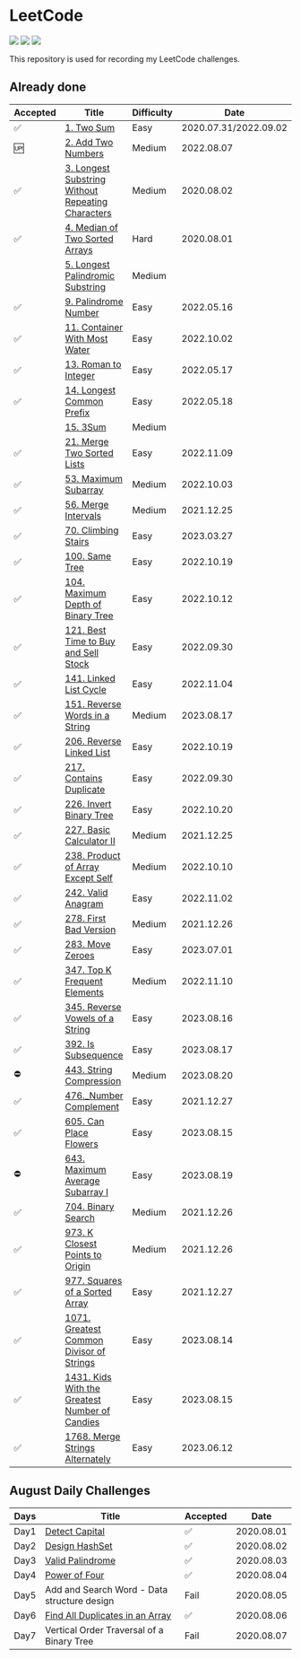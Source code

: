 # LeetCode 
[![](https://img.shields.io/badge/Language-Python3%20&%20Go-blue)](./README.md) [![](https://img.shields.io/badge/Status-Updating-lightgrey)](./README.md) [![](https://img.shields.io/badge/Daily%20Challenge-In%20Progress-red)](https://leetcode.com/explore/challenge/card/august-leetcoding-challenge) 

This repository is used for recording my LeetCode challenges.

## Already done

| **Accepted** | **Title** | **Difficulty** | **Date** | Language |
| -------- | --------- | --------- | --------- | --------- |
| ✅ | [1. Two Sum](https://leetcode.com/problems/two-sum) | Easy | 2020.07.31/2022.09.02 | Python |
| 🆙 | [2. Add Two Numbers](https://leetcode.com/problems/add-two-numbers) | Medium | 2022.08.07 | Python |
| ✅ | [3. Longest Substring Without Repeating Characters](https://leetcode.com/problems/longest-substring-without-repeating-characters) | Medium | 2020.08.02 | Python |
| ✅ | [4. Median of Two Sorted Arrays](https://leetcode.com/problems/median-of-two-sorted-arrays) | Hard | 2020.08.01 | Python |
|  | [5. Longest Palindromic Substring](https://leetcode.com/problems/longest-palindromic-substring) | Medium |  |  |
| ✅ | [9. Palindrome Number](https://leetcode.com/problems/palindrome-number/) | Easy | 2022.05.16 | Go |
| ✅ | [11. Container With Most Water](https://leetcode.com/problems/container-with-most-water/) | Easy | 2022.10.02 | Python |
| ✅ | [13. Roman to Integer](https://leetcode.com/problems/roman-to-integer/) | Easy | 2022.05.17 | Go |
| ✅ | [14. Longest Common Prefix](https://leetcode.com/problems/longest-common-prefix/) | Easy | 2022.05.18 | Python / Go |
|  | [15. 3Sum](https://leetcode.com/problems/3sum/) | Medium |  |  |
| ✅ | [21. Merge Two Sorted Lists](https://leetcode.com/problems/merge-two-sorted-lists/) | Easy | 2022.11.09 | Python |
| ✅ | [53. Maximum Subarray](https://leetcode.com/problems/maximum-subarray/) | Medium | 2022.10.03 | Python |
| ✅ | [56. Merge Intervals](https://leetcode.com/problems/merge-intervals/) | Medium | 2021.12.25 | Python |
| ✅ | [70. Climbing Stairs](https://leetcode.com/problems/climbing-stairs/description/) | Easy | 2023.03.27 | Python |
| ✅ | [100. Same Tree](https://leetcode.com/problems/same-tree/) | Easy | 2022.10.19 | Python |
| ✅ | [104. Maximum Depth of Binary Tree](https://leetcode.com/problems/maximum-depth-of-binary-tree/) | Easy | 2022.10.12 | Python |
| ✅ | [121. Best Time to Buy and Sell Stock](https://leetcode.com/problems/best-time-to-buy-and-sell-stock/) | Easy | 2022.09.30 | Python |
| ✅ | [141. Linked List Cycle](https://leetcode.com/problems/linked-list-cycle/) | Easy | 2022.11.04 | Python |
| ✅ | [151. Reverse Words in a String](https://leetcode.com/problems/reverse-words-in-a-string/) | Medium | 2023.08.17 | Python |
| ✅ | [206. Reverse Linked List](https://leetcode.com/problems/reverse-linked-list/) | Easy | 2022.10.19 | Python |
| ✅ | [217. Contains Duplicate](https://leetcode.com/problems/contains-duplicate/) | Easy | 2022.09.30 | Python |
| ✅ | [226. Invert Binary Tree](https://leetcode.com/problems/invert-binary-tree/) | Easy | 2022.10.20 | Python |
| ✅ | [227. Basic Calculator II](https://leetcode.com/problems/basic-calculator-ii/) | Medium | 2021.12.25 | Python |
| ✅ | [238. Product of Array Except Self](https://leetcode.com/problems/product-of-array-except-self/) | Medium | 2022.10.10 | Python |
| ✅ | [242. Valid Anagram](https://leetcode.com/problems/valid-anagram/) | Easy | 2022.11.02 | Python |
| ✅ | [278. First Bad Version](https://leetcode.com/problems/first-bad-version/) | Medium | 2021.12.26 | Python |
| ✅ | [283. Move Zeroes](https://leetcode.com/problems/move-zeroes/description/?envType=study-plan-v2&envId=leetcode-75) | Easy | 2023.07.01 | Python |
| ✅ | [347. Top K Frequent Elements](https://leetcode.com/problems/top-k-frequent-elements/) | Medium | 2022.11.10 | Python |
| ✅ | [345. Reverse Vowels of a String](https://leetcode.com/problems/reverse-vowels-of-a-string/) | Easy | 2023.08.16 | Python |
| ✅ | [392. Is Subsequence](https://leetcode.com/problems/is-subsequence/) | Easy | 2023.08.17 | Python |
| ⛔ | [443. String Compression](https://leetcode.com/problems/string-compression/) | Medium | 2023.08.20 | Python |
| ✅ | [476._Number Complement](https://leetcode.com/problems/number-complement/) | Easy | 2021.12.27 | Python |
| ✅ | [605. Can Place Flowers](https://leetcode.com/problems/can-place-flowers/) | Easy | 2023.08.15 | Python |
| ⛔ | [643. Maximum Average Subarray I](https://leetcode.com/problems/maximum-average-subarray-i/) | Easy | 2023.08.19 | Python |
| ✅ | [704. Binary Search](https://leetcode.com/problems/binary-search/) | Medium | 2021.12.26 | Python |
| ✅ | [973. K Closest Points to Origin](https://leetcode.com/problems/k-closest-points-to-origin/) | Medium | 2021.12.26 | Python |
| ✅ | [977. Squares of a Sorted Array](https://leetcode.com/problems/squares-of-a-sorted-array/) | Easy | 2021.12.27 | Python |
| ✅            | [1071. Greatest Common Divisor of Strings](https://leetcode.com/problems/greatest-common-divisor-of-strings/) | Easy           | 2023.08.14            | Python      |
| ✅ | [1431. Kids With the Greatest Number of Candies](https://leetcode.com/problems/kids-with-the-greatest-number-of-candies/) | Easy | 2023.08.15 | Python |
| ✅ | [1768. Merge Strings Alternately](https://leetcode.com/problems/merge-strings-alternately/) | Easy | 2023.06.12 | Python |


## August Daily Challenges

| Days | **Title** | **Accepted** | **Date** |
| -------- | --------- | --------- | --------- |
| Day1 | [Detect Capital](./August_LeetCoding_Challenge/day1.py) | ✅ | 2020.08.01 |
| Day2 | [Design HashSet](./August_LeetCoding_Challenge/day2.py) | ✅ | 2020.08.02 |
| Day3 | [Valid Palindrome](./August_LeetCoding_Challenge/day3.py) | ✅ | 2020.08.03 |
| Day4 | [Power of Four](./August_LeetCoding_Challenge/day4.py) | ✅ | 2020.08.04 |
| Day5 | Add and Search Word - Data structure design | Fail | 2020.08.05 |
| Day6 | [Find All Duplicates in an Array](./August_LeetCoding_Challenge/day6.py) | ✅ | 2020.08.06 |
| Day7 | Vertical Order Traversal of a Binary Tree | Fail | 2020.08.07 |
